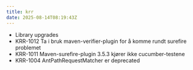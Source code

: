 ```yaml
---
title: krr
date: 2025-08-14T08:19:43Z
---
```

- Library upgrades
- KRR-1012 Ta i bruk maven-verifier-plugin for å komme rundt surefire problemet
- KRR-1011 Maven-surefire-plugin 3.5.3 kjører ikke cucumber-testene
- KRR-1004 AntPathRequestMatcher er deprecated

